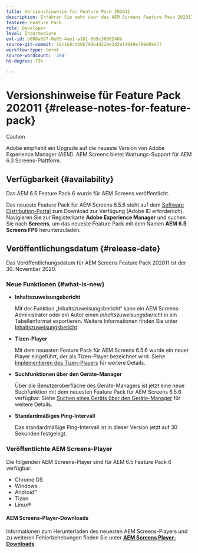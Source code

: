 ```yaml
---
title: Versionshinweise für Feature Pack 202011
description: Erfahren Sie mehr über das AEM Screens Feature Pack 202011, das am 30. November 2020 veröffentlicht wurde.
feature: Feature Pack
role: Developer
level: Intermediate
exl-id: b080a697-0e65-4ae1-a161-669c3098246b
source-git-commit: 10c168cd00b79964d229e3d2a14049e799d89d77
workflow-type: tm+mt
source-wordcount: '284'
ht-degree: 73%

---
```


# Versionshinweise für Feature Pack 202011 {#release-notes-for-feature-pack}

>[!CAUTION]
>Adobe empfiehlt ein Upgrade auf die neueste Version von Adobe Experience Manager (AEM). AEM Screens bietet Wartungs-Support für AEM 6.3 Screens-Plattform.

## Verfügbarkeit {#availability}

Das AEM 6.5 Feature Pack 6 wurde für AEM Screens veröffentlicht.

Das neueste Feature Pack für AEM Screens 6.5.6 steht auf dem [Software Distribution-Portal](https://experience.adobe.com/#/downloads/content/software-distribution/en/aem.html) zum Download zur Verfügung (Adobe ID erforderlich). Navigieren Sie zur Registerkarte **Adobe Experience Manager** und suchen Sie nach **Screens**, um das neueste Feature Pack mit dem Namen **AEM 6.5 Screens FP6** herunterzuladen.

## Veröffentlichungsdatum {#release-date}

Das Veröffentlichungsdatum für AEM Screens Feature Pack 202011 ist der 30. November 2020.

### Neue Funktionen {#what-is-new}

* **Inhaltszuweisungsbericht**

  Mit der Funktion „Inhaltszuweisungsbericht“ kann ein AEM Screens-Administrator oder ein Autor einen *Inhaltszuweisungsbericht* in ein Tabellenformat exportieren.
Weitere Informationen finden Sie unter [Inhaltszuweisungsbericht](/help/user-guide/content-assignment-report.md).


* **Tizen-Player**

  Mit dem neuesten Feature Pack für AEM Screens 6.5.6 wurde ein neuer Player eingeführt, der als Tizen-Player bezeichnet wird.
Siehe [Implementieren des Tizen-Players](/help/user-guide/tizen-player.md) für weitere Details.

* **Suchfunktionen über den Geräte-Manager**

  Über die Benutzeroberfläche des Geräte-Managers ist jetzt eine neue Suchfunktion mit dem neuesten Feature Pack für AEM Screens 6.5.6 verfügbar.
Siehe [Suchen eines Geräts über den Geräte-Manager](/help/user-guide/device-registration.md#search-device) für weitere Details.

* **Standardmäßiges Ping-Intervall**

  Das standardmäßige Ping-Intervall ist in dieser Version jetzt auf 30 Sekunden festgelegt.

### Veröffentlichte AEM Screens-Player

Die folgenden AEM Screens-Player sind für AEM 6.5 Feature Pack 6 verfügbar:

* Chrome OS
* Windows
* Android™
* Tizen
* Linux®

#### AEM Screens-Player-Downloads 

Informationen zum Herunterladen des neuesten AEM Screens-Players und zu weiteren Fehlerbehebungen finden Sie unter **[AEM Screens Player-Downloads](https://download.macromedia.com/screens/index.html)**.
